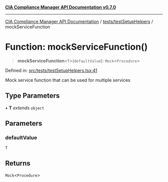 [**CIA Compliance Manager API Documentation v0.7.0**](../../../README.md)

***

[CIA Compliance Manager API Documentation](../../../modules.md) / [tests/testSetupHelpers](../README.md) / mockServiceFunction

# Function: mockServiceFunction()

> **mockServiceFunction**\<`T`\>(`defaultValue`): `Mock`\<`Procedure`\>

Defined in: [src/tests/testSetupHelpers.tsx:41](https://github.com/Hack23/cia-compliance-manager/blob/a904e43458f81faf7066f9da9fc149cc9f6e236d/src/tests/testSetupHelpers.tsx#L41)

Mock service function that can be used for multiple services

## Type Parameters

• **T** *extends* `object`

## Parameters

### defaultValue

`T`

## Returns

`Mock`\<`Procedure`\>
